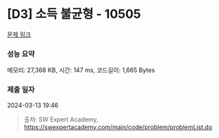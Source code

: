 # [D3] 소득 불균형 - 10505 

[문제 링크](https://swexpertacademy.com/main/code/problem/problemDetail.do?contestProbId=AXNP4CvauaMDFAXS) 

### 성능 요약

메모리: 27,368 KB, 시간: 147 ms, 코드길이: 1,665 Bytes

### 제출 일자

2024-03-13 19:46



> 출처: SW Expert Academy, https://swexpertacademy.com/main/code/problem/problemList.do